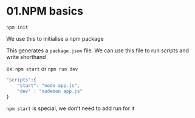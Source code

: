# 01.NPM basics

`npm init`

We use this to initialise a npm package

This generates a `package.json` file. We can use this file to run scripts and write shorthand 

ex: `npm start` or `npm run dev`

```jsx
"scripts":{
	"start": "node app.js",
	"dev" : "nodemon app.js"
}
```

`npm start` is special, we don’t need to add run for it